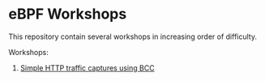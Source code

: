 # eBPF Workshops

This repository contain several workshops in increasing order of difficulty.

Workshops:
1. [Simple HTTP traffic captures using BCC](https://github.com/seek-ret/ebpf-training/tree/bcc)
